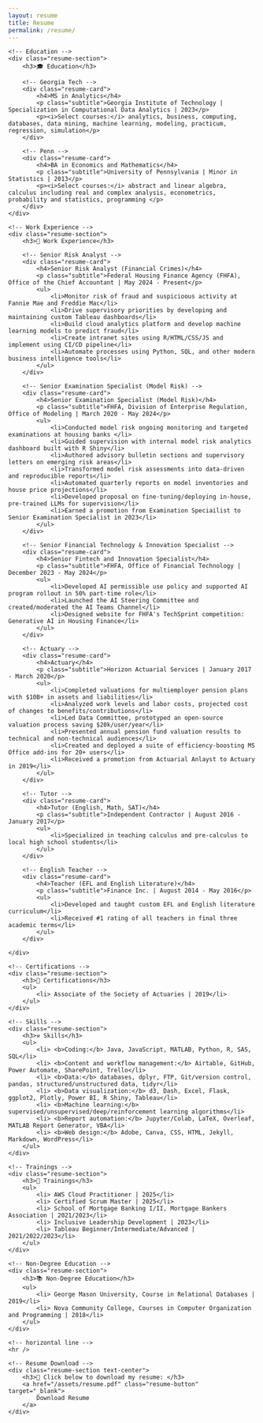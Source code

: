 ```yaml
---
layout: resume
title: Resume
permalink: /resume/
---
```


<div class="container">
    <!-- ><p class="text-center">Explore my professional background, certifications, and resume.</p> -->
	
	<!-- Education -->
	<div class="resume-section">
        <h3>🎓 Education</h3>
		
		<!-- Georgia Tech -->
        <div class="resume-card">
            <h4>MS in Analytics</h4>
            <p class="subtitle">Georgia Institute of Technology | Specialization in Computational Data Analytics | 2023</p>
            <p><i>Select courses:</i> analytics, business, computing, databases, data mining, machine learning, modeling, practicum, regression, simulation</p>
        </div>
		
		<!-- Penn -->
        <div class="resume-card">
            <h4>BA in Economics and Mathematics</h4>
            <p class="subtitle">University of Pennsylvania | Minor in Statistics | 2013</p>
            <p><i>Select courses:</i> abstract and linear algebra, calculus including real and complex analysis, econometrics, probability and statistics, programming </p>
        </div>
	</div>

    <!-- Work Experience -->
    <div class="resume-section">
        <h3>💼 Work Experience</h3>
		
		<!-- Senior Risk Analyst -->
        <div class="resume-card">
            <h4>Senior Risk Analyst (Financial Crimes)</h4>
            <p class="subtitle">Federal Housing Finance Agency (FHFA), Office of the Chief Accountant | May 2024 - Present</p>
			<ul>
            	<li>Monitor risk of fraud and suspicioous activity at Fannie Mae and Freddie Mac</li>
				<li>Drive supervisory priorities by developing and maintaining custom Tableau dashboards</li>
				<li>Build cloud analytics platform and develop machine learning models to predict fraud</li>
				<li>Create intranet sites using R/HTML/CSS/JS and implement using CI/CD pipeline</li>
				<li>Automate processes using Python, SQL, and other modern business intelligence tools</li>
			</ul>
        </div>

		<!-- Senior Examination Specialist (Model Risk) -->
        <div class="resume-card">
            <h4>Senior Examination Specialist (Model Risk)</h4>
            <p class="subtitle">FHFA, Division of Enterprise Regulation, Office of Modeling | March 2020 - May 2024</p>
            <ul>
				<li>Conducted model risk ongoing monitoring and targeted examinations at housing banks </li>
				<li>Guided supervision with internal model risk analytics dashboard built with R Shiny</li>
				<li>Authored advisory bulletin sections and supervisory letters on emerging risk areas</li>
				<li>Transformed model risk assessments into data-driven and reproducible reports</li>
				<li>Automated quarterly reports on model inventories and house price projections</li>
				<li>Developed proposal on fine-tuning/deploying in-house, pre-trained LLMs for supervision</li>
				<li>Earned a promotion from Examination Speciailist to Senior Examination Specialist in 2023</li>
			</ul>
        </div>
		
		<!-- Senior Financial Technology & Innovation Specialist -->
        <div class="resume-card">
            <h4>Senior Fintech and Innovation Specialist</h4>
            <p class="subtitle">FHFA, Office of Financial Technology | December 2023 - May 2024</p>
            <ul>
				<li>Developed AI permissible use policy and supported AI program rollout in 50% part-time role</li>
				<li>Launched the AI Steering Committee and created/moderated the AI Teams Channel</li>
				<li>Designed website for FHFA's TechSprint competition: Generative AI in Housing Finance</li>
        	</ul>
		</div>
		
		<!-- Actuary -->
        <div class="resume-card">
            <h4>Actuary</h4>
            <p class="subtitle">Horizon Actuarial Services | January 2017 - March 2020</p>
            <ul>
				<li>Completed valuations for multiemployer pension plans with $10B+ in assets and liabilities</li>
				<li>Analyzed work levels and labor costs, projected cost of changes to benefits/contributions</li>
				<li>Led Data Committee, prototyped an open-source valuation process saving $20k/user/year</li>
				<li>Presented annual pension fund valuation results to technical and non-technical audiences</li>
				<li>Created and deployed a suite of efficiency-boosting MS Office add-ins for 20+ users</li>
				<li>Received a promotion from Actuarial Anlayst to Actuary in 2019</li>
			</ul>
        </div>
		
		<!-- Tutor -->
        <div class="resume-card">
            <h4>Tutor (English, Math, SAT)</h4>
            <p class="subtitle">Independent Contractor | August 2016 - January 2017</p>
            <ul>
				<li>Specialized in teaching calculus and pre-calculus to local high school students</li>
			</ul>
		</div>
		
		<!-- English Teacher -->
        <div class="resume-card">
            <h4>Teacher (EFL and English Literature)</h4>
            <p class="subtitle">Finance Inc. | August 2014 - May 2016</p>
            <ul>
				<li>Developed and taught custom EFL and English literature curriculum</li>
				<li>Received #1 rating of all teachers in final three academic terms</li>
			</ul>
		</div>
	
    </div>

    <!-- Certifications -->
    <div class="resume-section">
        <h3>📜 Certifications</h3>
        <ul>
            <li> Associate of the Society of Actuaries | 2019</li>
        </ul>
    </div>
	
    <!-- Skills -->
    <div class="resume-section">
        <h3>⚒️ Skills</h3>
        <ul>
            <li> <b>Coding:</b> Java, JavaScript, MATLAB, Python, R, SAS, SQL</li>
            <li> <b>Content and workflow management:</b> Airtable, GitHub, Power Automate, SharePoint, Trello</li>
			<li> <b>Data:</b> databases, dplyr, FTP, Git/version control, pandas, structured/unstructured data, tidyr</li>
			<li> <b>Data visualization:</b> d3, Dash, Excel, Flask, ggplot2, Plotly, Power BI, R Shiny, Tableau</li>
			<li> <b>Machine learning:</b> supervised/unsupervised/deep/reinforcement learning algorithms</li>
			<li> <b>Report automation:</b> Jupyter/Colab, LaTeX, Overleaf, MATLAB Report Generator, VBA</li>
			<li> <b>Web design:</b> Adobe, Canva, CSS, HTML, Jekyll, Markdown, WordPress</li>
        </ul>
    </div>
	
    <!-- Trainings -->
    <div class="resume-section">
        <h3>📓 Trainings</h3>
        <ul>
			<li> AWS Cloud Practitioner | 2025</li>
            <li> Certified Scrum Master | 2025</li>
			<li> School of Mortgage Banking I/II, Mortgage Bankers Association | 2021/2023</li>
			<li> Inclusive Leadership Development | 2023</li>
			<li> Tableau Beginner/Intermediate/Advanced | 2021/2022/2023</li>
        </ul>
    </div>
	
    <!-- Non-Degree Education -->
    <div class="resume-section">
        <h3>📚 Non-Degree Education</h3>
        <ul>
			<li> George Mason University, Course in Relational Databases | 2019</li>
            <li> Nova Community College, Courses in Computer Organization and Programming | 2018</li>
        </ul>
    </div>
	
	<!-- horizontal line -->
	<hr />

    <!-- Resume Download -->
    <div class="resume-section text-center">
        <h3>📄 Click below to download my resume: </h3>
        <a href="/assets/resume.pdf" class="resume-button" target="_blank">
            Download Resume
        </a>
    </div>
</div>